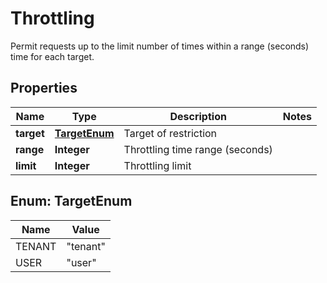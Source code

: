 

# Throttling

Permit requests up to the limit number of times within a range (seconds) time for each target.

## Properties

| Name | Type | Description | Notes |
|------------ | ------------- | ------------- | -------------|
|**target** | [**TargetEnum**](#TargetEnum) | Target of restriction |  |
|**range** | **Integer** | Throttling time range (seconds) |  |
|**limit** | **Integer** | Throttling limit |  |



## Enum: TargetEnum

| Name | Value |
|---- | -----|
| TENANT | &quot;tenant&quot; |
| USER | &quot;user&quot; |



